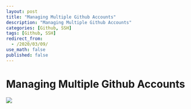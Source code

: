 ```yaml
---
layout: post
title: "Managing Multiple Github Accounts"
description: "Managing Multiple Github Accounts"
categories: [Github, SSH]
tags: [Github, SSH]
redirect_from:
  - /2020/03/09/
use_math: false
published: false
---
```


# Managing Multiple Github Accounts

<img src="/assets/images/posts/folder_name/file_name">
